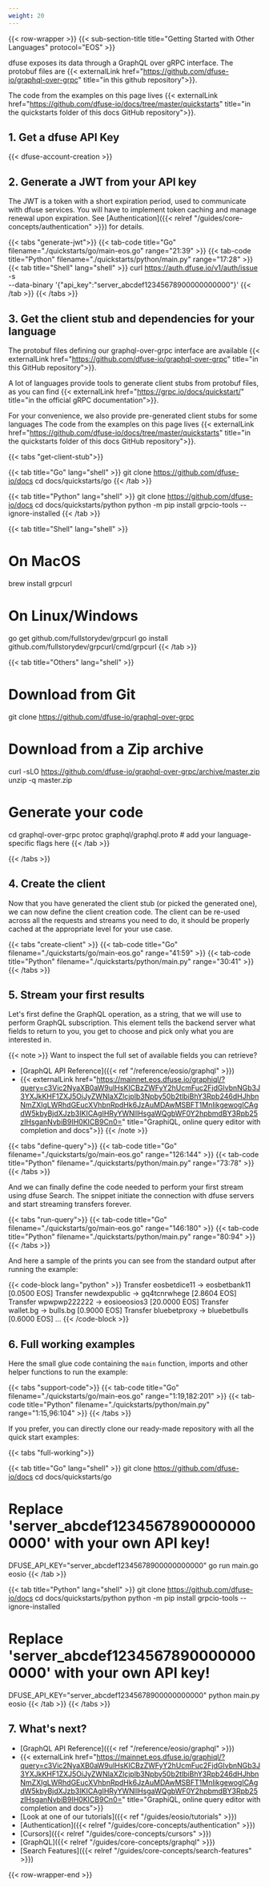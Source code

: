 ```yaml
---
weight: 20
---
```


{{< row-wrapper >}}
{{< sub-section-title title="Getting Started with Other Languages" protocol="EOS" >}}

dfuse exposes its data through a GraphQL over gRPC interface. The protobuf files are {{< externalLink href="https://github.com/dfuse-io/graphql-over-grpc" title="in this github repository">}}.

The code from the examples on this page lives {{< externalLink href="https://github.com/dfuse-io/docs/tree/master/quickstarts" title="in the quickstarts folder of this docs GitHub repository">}}.

## 1. Get a dfuse API Key

{{< dfuse-account-creation >}}

## 2. Generate a JWT from your API key

The JWT is a token with a short expiration period, used to communicate with dfuse services. You will have to implement token caching and manage renewal upon expiration. See [Authentication]({{< relref "/guides/core-concepts/authentication" >}}) for details.

{{< tabs "generate-jwt">}}
{{< tab-code title="Go" filename="./quickstarts/go/main-eos.go" range="21:39" >}}
{{< tab-code title="Python" filename="./quickstarts/python/main.py" range="17:28" >}}
{{< tab title="Shell" lang="shell" >}}
curl https://auth.dfuse.io/v1/auth/issue -s \
  --data-binary '{"api_key":"server_abcdef12345678900000000000"}'
{{< /tab >}}
{{< /tabs >}}

## 3. Get the client stub and dependencies for your language

The protobuf files defining our graphql-over-grpc interface are available {{< externalLink href="https://github.com/dfuse-io/graphql-over-grpc" title="in this GitHub repository">}}.

A lot of languages provide tools to generate client stubs from protobuf files, as you can find {{< externalLink href="https://grpc.io/docs/quickstart/" title="in the official gRPC documentation">}}.

For your convenience, we also provide pre-generated client stubs for some languages The code from the examples on this page lives {{< externalLink href="https://github.com/dfuse-io/docs/tree/master/quickstarts" title="in the quickstarts folder of this docs GitHub repository">}}.

{{< tabs "get-client-stub">}}

{{< tab title="Go" lang="shell" >}}
git clone https://github.com/dfuse-io/docs
cd docs/quickstarts/go
{{< /tab >}}

{{< tab title="Python" lang="shell" >}}
git clone https://github.com/dfuse-io/docs
cd docs/quickstarts/python
python -m pip install grpcio-tools --ignore-installed
{{< /tab >}}

{{< tab title="Shell" lang="shell" >}}
# On MacOS
brew install grpcurl

# On Linux/Windows
go get github.com/fullstorydev/grpcurl
go install github.com/fullstorydev/grpcurl/cmd/grpcurl
{{< /tab >}}

{{< tab title="Others" lang="shell" >}}
# Download from Git
git clone https://github.com/dfuse-io/graphql-over-grpc

# Download from a Zip archive
curl -sLO https://github.com/dfuse-io/graphql-over-grpc/archive/master.zip
unzip -q master.zip

# Generate your code
cd graphql-over-grpc
protoc graphql/graphql.proto # add your language-specific flags here
{{< /tab >}}

{{< /tabs >}}

## 4. Create the client

Now that you have generated the client stub (or picked the generated one), we can
now define the client creation code. The client can be re-used across all the
requests and streams you need to do, it should be properly cached at the appropriate
level for your use case.

{{< tabs "create-client" >}}
{{< tab-code title="Go" filename="./quickstarts/go/main-eos.go" range="41:59" >}}
{{< tab-code title="Python" filename="./quickstarts/python/main.py" range="30:41" >}}
{{< /tabs >}}

## 5. Stream your first results

Let's first define the GraphQL operation, as a string, that we will use to perform
GraphQL subscription. This element tells the backend server what fields to return
to you, you get to choose and pick only what you are interested in.

{{< note >}}
Want to inspect the full set of available fields you can retrieve?

* [GraphQL API Reference]({{< ref "/reference/eosio/graphql" >}})
* {{< externalLink href="https://mainnet.eos.dfuse.io/graphiql/?query=c3Vic2NyaXB0aW9uIHsKICBzZWFyY2hUcmFuc2FjdGlvbnNGb3J3YXJkKHF1ZXJ5OiJyZWNlaXZlcjplb3Npby50b2tlbiBhY3Rpb246dHJhbnNmZXIgLWRhdGEucXVhbnRpdHk6JzAuMDAwMSBFT1MnIikgewogICAgdW5kbyBjdXJzb3IKICAgIHRyYWNlIHsgaWQgbWF0Y2hpbmdBY3Rpb25zIHsganNvbiB9IH0KICB9Cn0=" title="GraphiQL, online query editor with completion and docs">}}
{{< /note >}}

{{< tabs "define-query">}}
{{< tab-code title="Go" filename="./quickstarts/go/main-eos.go" range="126:144" >}}
{{< tab-code title="Python" filename="./quickstarts/python/main.py" range="73:78" >}}
{{< /tabs >}}

And we can finally define the code needed to perform your first stream using
dfuse Search. The snippet initiate the connection with dfuse servers and start
streaming transfers forever.

{{< tabs "run-query">}}
{{< tab-code title="Go" filename="./quickstarts/go/main-eos.go" range="146:180" >}}
{{< tab-code title="Python" filename="./quickstarts/python/main.py" range="80:94" >}}
{{< /tabs >}}

And here a sample of the prints you can see from the standard output after running the example:

<!-- **Note** We use python for all languages for a nicer output rendering -->
{{< code-block lang="python" >}}
Transfer eosbetdice11 -> eosbetbank11 [0.0500 EOS]
Transfer newdexpublic -> gq4tcnrwhege [2.8604 EOS]
Transfer wpwpwp222222 -> eosioeosios3 [20.0000 EOS]
Transfer wallet.bg -> bulls.bg [0.9000 EOS]
Transfer bluebetproxy -> bluebetbulls [0.6000 EOS]
...
{{< /code-block >}}

## 6. Full working examples

Here the small glue code containing the `main` function, imports and other helper functions to run the example:

{{< tabs "support-code">}}
{{< tab-code title="Go" filename="./quickstarts/go/main-eos.go" range="1:19,182:201" >}}
{{< tab-code title="Python" filename="./quickstarts/python/main.py" range="1:15,96:104" >}}
{{< /tabs >}}

If you prefer, you can directly clone our ready-made repository with all the quick start
examples:

{{< tabs "full-working">}}

{{< tab title="Go" lang="shell" >}}
git clone https://github.com/dfuse-io/docs
cd docs/quickstarts/go

# Replace 'server_abcdef12345678900000000000' with your own API key!
DFUSE_API_KEY="server_abcdef12345678900000000000" go run main.go eosio
{{< /tab >}}

{{< tab title="Python" lang="shell" >}}
git clone https://github.com/dfuse-io/docs
cd docs/quickstarts/python
python -m pip install grpcio-tools --ignore-installed

# Replace 'server_abcdef12345678900000000000' with your own API key!
DFUSE_API_KEY="server_abcdef12345678900000000000" python main.py eosio
{{< /tab >}}
{{< /tabs >}}

## 7. What's next?

* [GraphQL API Reference]({{< ref "/reference/eosio/graphql" >}})
* {{< externalLink href="https://mainnet.eos.dfuse.io/graphiql/?query=c3Vic2NyaXB0aW9uIHsKICBzZWFyY2hUcmFuc2FjdGlvbnNGb3J3YXJkKHF1ZXJ5OiJyZWNlaXZlcjplb3Npby50b2tlbiBhY3Rpb246dHJhbnNmZXIgLWRhdGEucXVhbnRpdHk6JzAuMDAwMSBFT1MnIikgewogICAgdW5kbyBjdXJzb3IKICAgIHRyYWNlIHsgaWQgbWF0Y2hpbmdBY3Rpb25zIHsganNvbiB9IH0KICB9Cn0=" title="GraphiQL, online query editor with completion and docs">}}
* [Look at one of our tutorials]({{< ref "/guides/eosio/tutorials" >}})
* [Authentication]({{< relref "/guides/core-concepts/authentication" >}})
* [Cursors]({{< relref "/guides/core-concepts/cursors" >}})
* [GraphQL]({{< relref "/guides/core-concepts/graphql" >}})
* [Search Features]({{< relref "/guides/core-concepts/search-features" >}})

{{< row-wrapper-end >}}